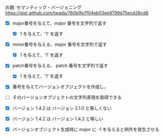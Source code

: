 お題: セマンティック・バージョニング
https://gist.github.com/twada/760b1fe7f04eb03ee9799d75ecd28cd8

- [x] major番号を与えて、major 番号を文字列で返す
  - [x] 1 を与えて、'1' を返す
- [x] minor番号を与える、major 番号を文字列で返す
  - [x] 1 を与えて、'1' を返す
- [x] patch番号を与える、 patch 番号を文字列で返す
  - [x] 1 を与えて、'1' を返す
- [x] 番号を与えてバージョンオブジェクトを作成し、
- [ ] そのバージョンオブジェクトの文字列表現を取得できる


- [x] バージョン 1.4.2 は バージョン 2.1.0 と等しくない
- [x] バージョン 1.4.2 は バージョン 1.4.2 と等しい

- [x] バージョンオブジェクト生成時に major に -1 を与えると例外を発生させる
